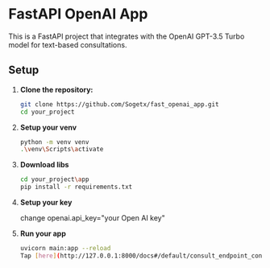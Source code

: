 # FastAPI OpenAI App

This is a FastAPI project that integrates with the OpenAI GPT-3.5 Turbo model for text-based consultations.

## Setup

1. **Clone the repository:**

   ```bash
   git clone https://github.com/Sogetx/fast_openai_app.git
   cd your_project
2. **Setup your venv**
   ```bash
   python -m venv venv
   .\venv\Scripts\activate
3. **Download libs**
   ```bash
   cd your_project\app
   pip install -r requirements.txt
4. **Setup your key**
   
   change openai.api_key="your Open AI key" 
6. **Run your app**
   ```bash
   uvicorn main:app --reload
   Tap [here](http://127.0.0.1:8000/docs#/default/consult_endpoint_consult_post)
